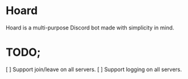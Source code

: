 # Hoard
Hoard is a multi-purpose Discord bot made with simplicity in mind.

# TODO;
[ ] Support join/leave on all servers.
[ ] Support logging on all servers.